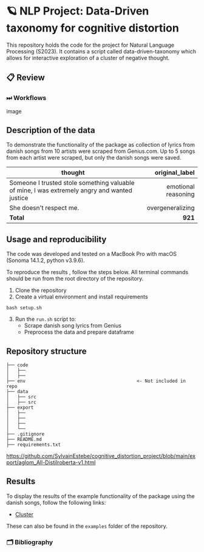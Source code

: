# 🪐 NLP Project: Data-Driven taxonomy for cognitive distortion

This repository holds the code for the project for Natural Language Processing (S2023). It contains a script called data-driven-taxonomy which allows for interactive exploration of a cluster of negative thought.

## 📋 Review

### ⏭ Workflows

image

## Description of the data
To demonstrate the functionality of the package as collection of lyrics from danish songs from 10 artists were scraped from Genius.com. Up to 5 songs from each artist were scraped, but only the danish songs were saved. 

| thought | original_label |
| ----------------- | -: |
| Someone I trusted stole something valuable of mine, I was extremely angry and wanted justice       | emotional reasoning |
| She doesn't respect me.        | overgeneralizing |
| **Total**         | **921**|

## Usage and reproducibility

The code was developed and tested on a MacBook Pro with macOS (Sonoma 14.1.2, python v3.9.6).

To reproduce the results , follow the steps below. All terminal commands should be run from the root directory of the repository.


1. Clone the repository
2. Create a virtual environment and install requirements
```
bash setup.sh
```
3. Run the `run.sh` script to: 
    - Scrape danish song lyrics from Genius
    - Preprocess the data and prepare dataframe

## Repository structure
```
├── code 
│   ├── 
│   ├── 
├── env                                         <- Not included in repo
├── data
│   ├── src
│   ├── src
├── export                                   
│   ├──
│   ├── 
│   ├── 
│   └── 
├── .gitignore
├── README.md
├── requirements.txt
```
https://github.com/SylvainEstebe/cognitive_distortion_project/blob/main/export/aglom_All-Distilroberta-v1.html
## Results
To display the results of the example functionality of the package using the danish songs, follow the following links:
- [Cluster](http://htmlpreview.github.io/https://github.com/SylvainEstebe/cognitive_distortion_project/blob/main/export/aglom_All-Distilroberta-v1.html)

These can also be found in the `examples` folder of the repository.

### 🗂 Bibliography
